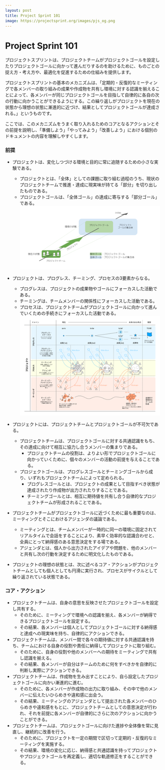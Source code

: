 ```yaml
---
layout: post
title: Project Sprint 101
image: https://projectsprint.org/images/pjs_og.png
---
```


# Project Sprint 101

プロジェクトスプリントは、プロジェクトチームがプロジェクトゴールを設定したりプロジェクトゴールに向かって進んだりするのを助けるために、ものごとの捉え方・考え方や、最適化を促進するための仕組みを提供します。

プロジェクトスプリントの基本のメカニズムは、「定期的・反復的なミーティングで各メンバーの取り組みの成果や作成物を共有し環境に対する認識を揃えることによって、各メンバーが同じプロジェクトゴールを目指して自律的に各自の次の行動に向かうことができるようにする。この繰り返しがプロジェクトを現在の状態から理想の状態に漸進的に近づけ、結果としてプロジェクトゴールが達成される。」というものです。

ここでは、このメカニズムをうまく取り入れるためのコアとなるアクションとその前提を説明し、「準備しよう」「やってみよう」「改善しよう」における個別のドキュメントの内容を理解しやすくします。

### 前提
- プロジェクトは、変化しつづける環境と目的に常に追随するための小さな実験である。
  - プロジェクトとは、「全体」としての課題に取り組む過程のうち、現状のプロジェクトチームで推進・達成に現実味が持てる「部分」を切り出したものである。
  - プロジェクトゴールは、「全体ゴール」の達成に寄与する「部分ゴール」である。
![プロジェクト概念図](../images/projectgoal.png)

- プロジェクトは、プログレス、チーミング、プロセスの3要素からなる。
  - プログレスは、プロジェクトの成果物やゴールにフォーカスした活動である。
  - チーミングは、チームメンバーの関係性にフォーカスした活動である。
  - プロセスは、プロジェクトチームがプロジェクトゴールに向かって進んでいくための手続きにフォーカスした活動である。
![プロジェクトスプリント概念図](../images/essentials.png)

- プロジェクトには、プロジェクトチームとプロジェクトゴールが不可欠である。
  - プロジェクトチームは、プロジェクトゴールに対する共通認識をもち、その達成に向けて相互に協力し合うメンバーの集まりである。
    - プロジェクトチームの役割は、よりよい形でプロジェクトゴールに向かっていくために、個々のメンバーの活動の前提を与えることである。
  - プロジェクトゴールは、プログレスゴールとチーミングゴールから成り、いずれもプロジェクトチームによって定められる。
    - プログレスゴールとは、プロジェクトの成果として目指すべき状態が達成されたり作成物が出力されたりすることである。
    - チーミングゴールとは、相互に期待値を共有し合う自律的なプロジェクトチームが形成されることである。
- プロジェクトチームがプロジェクトゴールに近づくために最も重要なのは、ミーティングとそこにおけるアジェンダの議論である。
  - ミーティングとは、チームメンバーが一時的に同一の環境に固定されてリアルタイムで会話をすることにより、素早く効率的な認識合わせと、全員にとって納得感のある意思決定をする場である。
  - アジェンダとは、個人から出力されたアイデアや問題を、他のメンバーと共有し次の行動を決定するために明文化したものである。
- プロジェクトの理想の状態とは、次に述べるコア・アクションがプロジェクトチームとしても個人としても円滑に実行され、プロセスがサイクルとして繰り返されている状態である。

### コア・アクション
- プロジェクトチームは、自身の意思を反映させたプロジェクトゴールを設定し共有する。
  - そのために、ミーティングで環境への認識を揃え、各メンバーが納得できるプロジェクトゴールを設定する。
  - その結果、各メンバーは個人としてプロジェクトゴールに対する納得感と達成への現実味を持ち、自律的にアクションできる。
- プロジェクトチームは、メンバー間で各々の期待値に対する共通認識を持ち、チームにおける自身の役割や責任に納得してプロジェクトに取り組む。
  - そのために、自身の役割や他のメンバーへの期待をミーティングで共有し認識を揃える。
  - その結果、各メンバーが自分はチームのために何をすべきかを自律的に判断し実際にアクションできる。
- プロジェクトチームは、作成物を生み出すことにより、自ら設定したプロジェクトゴールに向かい漸進的に進む。
  - そのために、各メンバーが作成物の出力に取り組み、その中で他のメンバーに伝えたいひらめきや違和感に出会う。
  - その結果、ミーティングのアジェンダとして提出された各メンバーのひらめきや違和感をもとに、プロジェクトチームとしての意思決定が行われ、それを前提に各メンバーが自律的にさらに次のアクションに向かうことができる。
- プロジェクトチームは、プロジェクトゴールに向けた進捗や全体像を常に見直し、継続的に改善を行う。
  - そのために、プロジェクトを一定の期間で区切って定期的・反復的なミーティングを実施する。
  - その結果、環境の変化に応じ、納得感と共通認識を持ってプロジェクトやプロジェクトゴールを再定義し、適切な軌道修正をすることができる。
